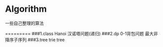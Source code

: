 Algorithm
=========

一些自己整理的算法

=========
###1.class 
  Hanoi 汉诺塔问题(递归)
###2.dp
  0-1背包问题
  最大非降序子序列
###3.tree
  trie tree

